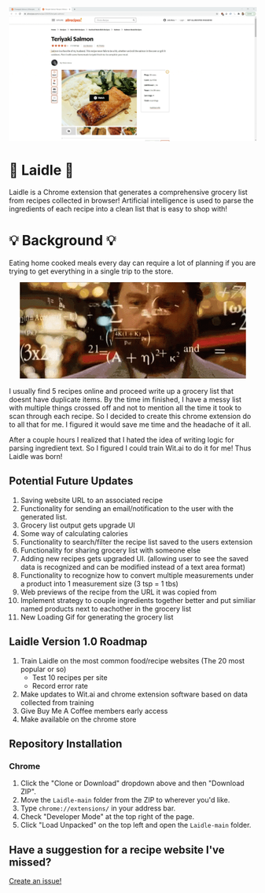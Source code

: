 <p align="center">
  <img src="/resources/readme.gif" alt="Usage Video">
</p>

# 🥄  Laidle 🤖 

Laidle is a Chrome extension that generates a comprehensive grocery list from recipes collected in browser! 
Artificial intelligence is used to parse the ingredients of each recipe into a clean list that is easy to shop with!

# 💡 Background 💡

Eating home cooked meals every day can require a lot of planning if you are trying to get everything in a single trip to the store. 

<p align="center">
  <img src="/resources/meme.gif" alt="Meme">
</p>

I usually find 5 recipes online and proceed write up a grocery list that doesnt have duplicate items. By the time im finished, I have a messy list with multiple things crossed off and not to mention all the time it took to scan through each recipe. So I decided to create this chrome extension do to all that for me. I figured it would save me time and the headache of it all. 

After a couple hours I realized that I hated the idea of writing logic for parsing ingredient text. So I figured I could train Wit.ai to do it for me! Thus Laidle was born!

## Potential Future Updates

1. Saving website URL to an associated recipe
2. Functionality for sending an email/notification to the user with the generated list.
3. Grocery list output gets upgrade UI
4. Some way of calculating calories
5. Functionality to search/filter the recipe list saved to the users extension
6. Functionality for sharing grocery list with someone else
7. Adding new recipes gets upgraded UI. (allowing user to see the saved data is recognized and can be modified instead of a text area format)
8. Functionality to recognize how to convert multiple measurements under a product into 1 measurement size (3 tsp = 1 tbs)
9. Web previews of the recipe from the URL it was copied from
10. Implement strategy to couple ingredients together better and put similiar named products next to eachother in the grocery list
11. New Loading Gif for generating the grocery list

## Laidle Version 1.0 Roadmap

1. Train Laidle on the most common food/recipe websites (The 20 most popular or so)
	- Test 10 recipes per site
	- Record error rate
2. Make updates to Wit.ai and chrome extension software based on data collected from training
3. Give Buy Me A Coffee members early access
4. Make available on the chrome store

## Repository Installation

### Chrome
1. Click the "Clone or Download" dropdown above and then "Download ZIP".
2. Move the `Laidle-main` folder from the ZIP to wherever you'd like.
3. Type `chrome://extensions/` in your address bar.
4. Check "Developer Mode" at the top right of the page.
5. Click "Load Unpacked" on the top left and open the `Laidle-main` folder.

## Have a suggestion for a recipe website I've missed?

[Create an issue!](https://github.com/scglenn/laidle/issues/new)
